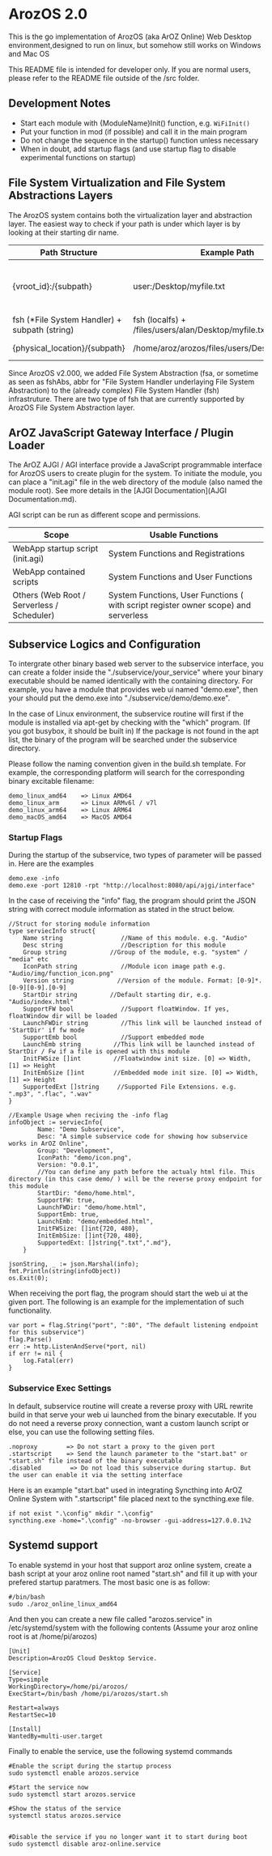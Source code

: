 # ArozOS 2.0

This is the go implementation of ArozOS (aka ArOZ Online) Web Desktop environment,designed to run on linux, but somehow still works on Windows and Mac OS

This README file is intended for developer only. If you are normal users, please refer to the README file outside of the /src folder. 

## Development Notes

- Start each module with {ModuleName}Init() function, e.g. ```WiFiInit()```
- Put your function in mod (if possible) and call it in the main program
- Do not change the sequence in the startup() function unless necessary
- When in doubt, add startup flags (and use startup flag to disable experimental functions on startup)

## File System Virtualization and File System Abstractions Layers

The ArozOS system contains both the virtualization layer and abstraction layer. The easiest way to check if your path is under which layer is by looking at their starting dir name.

| Path Structure                                | Example Path                                         | Layer                                            |
| --------------------------------------------- | ---------------------------------------------------- | ------------------------------------------------ |
| {vroot_id}:/{subpath}                         | user:/Desktop/myfile.txt                             | File System Virtualization Layer (Highest Layer) |
| fsh (*File System Handler) + subpath (string) | fsh (localfs) + /files/users/alan/Desktop/myfile.txt | File System Abstraction                          |
| {physical_location}/{subpath}                 | /home/aroz/arozos/files/users/Desktop/myfile.txt     | Physical (Disk) Layer                            |

Since ArozOS v2.000, we added File System Abstraction (fsa, or sometime as seen as fshAbs, abbr for "File System Handler underlaying File System Abstraction) to the (already complex) File System Handler (fsh) infrastruture.  There are two type of fsh that are currently supported by ArozOS File System Abstraction layer.

## ArOZ JavaScript Gateway Interface / Plugin Loader

The ArOZ AJGI / AGI interface provide a JavaScript programmable interface for ArozOS users to create 
plugin for the system. To initiate the module, you can place a "init.agi" file in the web directory of the module
(also named the module root). See more details in the [AJGI Documentation](AJGI Documentation.md).

AGI script can be run as different scope and permissions. 

| Scope                                      | Usable Functions                                                                    |
| ------------------------------------------ | ----------------------------------------------------------------------------------- |
| WebApp startup script (init.agi)           | System Functions and Registrations                                                  |
| WebApp contained scripts                   | System Functions and User Functions                                                 |
| Others (Web Root / Serverless / Scheduler) | System Functions, User Functions ( with script register owner scope) and serverless |

## Subservice Logics and Configuration

To intergrate other binary based web server to the subservice interface,
you can create a folder inside the "./subservice/your_service" where your binary
executable should be named identically with the containing directory.
For example, you have a module that provides web ui named "demo.exe",
then your should put the demo.exe into "./subservice/demo/demo.exe".

In the case of Linux environment, the subservice routine will first if the 
module is installed via apt-get by checking with the "which" program. (If you got busybox, it should be built in)
If the package is not found in the apt list, the binary of the program will be searched
under the subservice directory.

Please follow the naming convention given in the build.sh template.
For example, the corresponding platform will search for the corresponding binary excitable filename:

```
demo_linux_amd64    => Linux AMD64
demo_linux_arm      => Linux ARMv6l / v7l
demo_linux_arm64    => Linux ARM64
demo_macOS_amd64    => MacOS AMD64 
```

### Startup Flags

During the startup of the subservice, two types of parameter will be passed in. Here are the examples

```
demo.exe -info
demo.exe -port 12810 -rpt "http://localhost:8080/api/ajgi/interface"
```

In the case of receiving the "info" flag, the program should print the JSON string with correct module information
as stated in the struct below.

```
//Struct for storing module information
type serviecInfo struct{
    Name string                //Name of this module. e.g. "Audio"
    Desc string                //Description for this module
    Group string            //Group of the module, e.g. "system" / "media" etc
    IconPath string            //Module icon image path e.g. "Audio/img/function_icon.png"
    Version string            //Version of the module. Format: [0-9]*.[0-9][0-9].[0-9]
    StartDir string         //Default starting dir, e.g. "Audio/index.html"
    SupportFW bool             //Support floatWindow. If yes, floatWindow dir will be loaded
    LaunchFWDir string         //This link will be launched instead of 'StartDir' if fw mode
    SupportEmb bool            //Support embedded mode
    LaunchEmb string         //This link will be launched instead of StartDir / Fw if a file is opened with this module
    InitFWSize []int         //Floatwindow init size. [0] => Width, [1] => Height
    InitEmbSize []int        //Embedded mode init size. [0] => Width, [1] => Height
    SupportedExt []string     //Supported File Extensions. e.g. ".mp3", ".flac", ".wav"
}

//Example Usage when reciving the -info flag
infoObject := serviecInfo{
        Name: "Demo Subservice",
        Desc: "A simple subservice code for showing how subservice works in ArOZ Online",            
        Group: "Development",
        IconPath: "demo/icon.png",
        Version: "0.0.1",
        //You can define any path before the actualy html file. This directory (in this case demo/ ) will be the reverse proxy endpoint for this module
        StartDir: "demo/home.html",            
        SupportFW: true, 
        LaunchFWDir: "demo/home.html",
        SupportEmb: true,
        LaunchEmb: "demo/embedded.html",
        InitFWSize: []int{720, 480},
        InitEmbSize: []int{720, 480},
        SupportedExt: []string{".txt",".md"},
    }

jsonString, _ := json.Marshal(info);
fmt.Println(string(infoObject))
os.Exit(0);
```

When receiving the port flag, the program should start the web ui at the given port. The following is an example for 
the implementation of such functionality.

```
var port = flag.String("port", ":80", "The default listening endpoint for this subservice")
flag.Parse()
err := http.ListenAndServe(*port, nil)
if err != nil {
    log.Fatal(err)
}
```

### Subservice Exec Settings

In default, subservice routine will create a reverse proxy with URL rewrite build in that serve your web ui launched
from the binary executable. If you do not need a reverse proxy connection, want a custom launch script or else, you can 
use the following setting files.

```
.noproxy        => Do not start a proxy to the given port
.startscript    => Send the launch parameter to the "start.bat" or "start.sh" file instead of the binary executable
.disabled        => Do not load this subservice during startup. But the user can enable it via the setting interface
```

Here is an example "start.bat" used in integrating Syncthing into ArOZ Online System with ".startscript" file placed next
to the syncthing.exe file.

```
if not exist ".\config" mkdir ".\config"
syncthing.exe -home=".\config" -no-browser -gui-address=127.0.0.1%2
```

## Systemd support

To enable systemd in your host that support aroz online system, create a bash script at your aroz online root named "start.sh"
and fill it up with your prefered startup paratmers. The most basic one is as follow:

```
#/bin/bash
sudo ./aroz_online_linux_amd64
```

And then you can create a new file called "arozos.service" in /etc/systemd/system with the following contents (Assume your aroz online root is at /home/pi/arozos)

```
[Unit]
Description=ArozOS Cloud Desktop Service.

[Service]
Type=simple
WorkingDirectory=/home/pi/arozos/
ExecStart=/bin/bash /home/pi/arozos/start.sh

Restart=always
RestartSec=10

[Install]
WantedBy=multi-user.target
```

Finally to enable the service, use the following systemd commands

```
#Enable the script during the startup process
sudo systemctl enable arozos.service

#Start the service now
sudo systemctl start arozos.service

#Show the status of the service
systemctl status arozos.service


#Disable the service if you no longer want it to start during boot
sudo systemctl disable aroz-online.service
```
